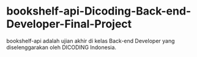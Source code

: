 # bookshelf-api-Dicoding-Back-end-Developer-Final-Project

bookshelf-api adalah ujian akhir di kelas Back-end Developer yang diselenggarakan oleh DICODING Indonesia.
